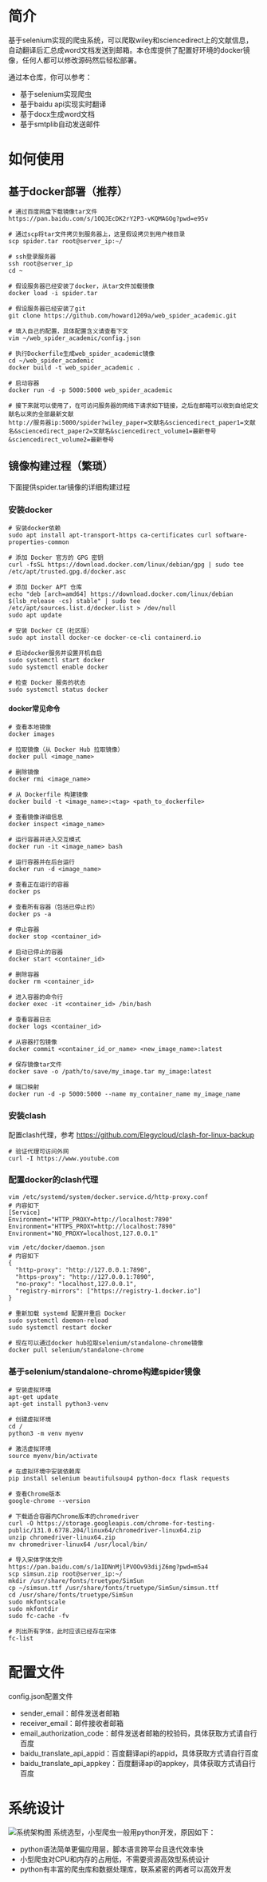 # 简介

基于selenium实现的爬虫系统，可以爬取wiley和sciencedirect上的文献信息，自动翻译后汇总成word文档发送到邮箱。本仓库提供了配置好环境的docker镜像，任何人都可以修改源码然后轻松部署。

通过本仓库，你可以参考：

- 基于selenium实现爬虫
- 基于baidu api实现实时翻译
- 基于docx生成word文档
- 基于smtplib自动发送邮件

# 如何使用

## 基于docker部署（推荐）

```
# 通过百度网盘下载镜像tar文件
https://pan.baidu.com/s/1OQJEcDK2rY2P3-vKQMAGOg?pwd=e95v

# 通过scp将tar文件拷贝到服务器上，这里假设拷贝到用户根目录
scp spider.tar root@server_ip:~/

# ssh登录服务器
ssh root@server_ip
cd ~

# 假设服务器已经安装了docker，从tar文件加载镜像
docker load -i spider.tar

# 假设服务器已经安装了git
git clone https://github.com/howard1209a/web_spider_academic.git

# 填入自己的配置，具体配置含义请查看下文
vim ~/web_spider_academic/config.json

# 执行Dockerfile生成web_spider_academic镜像
cd ~/web_spider_academic
docker build -t web_spider_academic .

# 启动容器
docker run -d -p 5000:5000 web_spider_academic

# 接下来就可以使用了，在可访问服务器的网络下请求如下链接，之后在邮箱可以收到自给定文献名以来的全部最新文献
http://服务器ip:5000/spider?wiley_paper=文献名&sciencedirect_paper1=文献名&sciencedirect_paper2=文献名&sciencedirect_volume1=最新卷号&sciencedirect_volume2=最新卷号
```

## 镜像构建过程（繁琐）

下面提供spider.tar镜像的详细构建过程

### 安装docker

```
# 安装docker依赖
sudo apt install apt-transport-https ca-certificates curl software-properties-common

# 添加 Docker 官方的 GPG 密钥
curl -fsSL https://download.docker.com/linux/debian/gpg | sudo tee /etc/apt/trusted.gpg.d/docker.asc

# 添加 Docker APT 仓库
echo "deb [arch=amd64] https://download.docker.com/linux/debian $(lsb_release -cs) stable" | sudo tee /etc/apt/sources.list.d/docker.list > /dev/null
sudo apt update

# 安装 Docker CE（社区版）
sudo apt install docker-ce docker-ce-cli containerd.io

# 启动docker服务并设置开机自启
sudo systemctl start docker
sudo systemctl enable docker

# 检查 Docker 服务的状态
sudo systemctl status docker
```

#### docker常见命令

```
# 查看本地镜像
docker images

# 拉取镜像（从 Docker Hub 拉取镜像）
docker pull <image_name>

# 删除镜像
docker rmi <image_name>

# 从 Dockerfile 构建镜像
docker build -t <image_name>:<tag> <path_to_dockerfile>

# 查看镜像详细信息
docker inspect <image_name>

# 运行容器并进入交互模式
docker run -it <image_name> bash

# 运行容器并在后台运行
docker run -d <image_name>

# 查看正在运行的容器
docker ps

# 查看所有容器（包括已停止的）
docker ps -a

# 停止容器
docker stop <container_id>

# 启动已停止的容器
docker start <container_id>

# 删除容器
docker rm <container_id>

# 进入容器的命令行
docker exec -it <container_id> /bin/bash

# 查看容器日志
docker logs <container_id>

# 从容器打包镜像
docker commit <container_id_or_name> <new_image_name>:latest

# 保存镜像tar文件
docker save -o /path/to/save/my_image.tar my_image:latest

# 端口映射
docker run -d -p 5000:5000 --name my_container_name my_image_name
```

### 安装clash

配置clash代理，参考 https://github.com/Elegycloud/clash-for-linux-backup

```
# 验证代理可访问外网
curl -I https://www.youtube.com
```

### 配置docker的clash代理

```
vim /etc/systemd/system/docker.service.d/http-proxy.conf
# 内容如下
[Service]
Environment="HTTP_PROXY=http://localhost:7890"
Environment="HTTPS_PROXY=http://localhost:7890"
Environment="NO_PROXY=localhost,127.0.0.1"

vim /etc/docker/daemon.json
# 内容如下
{
  "http-proxy": "http://127.0.0.1:7890",
  "https-proxy": "http://127.0.0.1:7890",
  "no-proxy": "localhost,127.0.0.1",
  "registry-mirrors": ["https://registry-1.docker.io"]
}

# 重新加载 systemd 配置并重启 Docker
sudo systemctl daemon-reload
sudo systemctl restart docker

# 现在可以通过docker hub拉取selenium/standalone-chrome镜像
docker pull selenium/standalone-chrome
```

### 基于selenium/standalone-chrome构建spider镜像

```
# 安装虚拟环境
apt-get update
apt-get install python3-venv

# 创建虚拟环境
cd /
python3 -m venv myenv

# 激活虚拟环境
source myenv/bin/activate

# 在虚拟环境中安装依赖库
pip install selenium beautifulsoup4 python-docx flask requests

# 查看Chrome版本
google-chrome --version

# 下载适合容器内Chrome版本的chromedriver
curl -O https://storage.googleapis.com/chrome-for-testing-public/131.0.6778.204/linux64/chromedriver-linux64.zip
unzip chromedriver-linux64.zip
mv chromedriver-linux64 /usr/local/bin/

# 导入宋体字体文件
https://pan.baidu.com/s/1aIDNnMjlPVOOv93dijZ6mg?pwd=m5a4
scp simsun.zip root@server_ip:~/
mkdir /usr/share/fonts/truetype/SimSun
cp ~/simsun.ttf /usr/share/fonts/truetype/SimSun/simsun.ttf
cd /usr/share/fonts/truetype/SimSun
sudo mkfontscale
sudo mkfontdir
sudo fc-cache -fv

# 列出所有字体，此时应该已经存在宋体
fc-list
```

# 配置文件

config.json配置文件

- sender_email：邮件发送者邮箱
- receiver_email：邮件接收者邮箱
- email_authorization_code：邮件发送者邮箱的校验码，具体获取方式请自行百度
- baidu_translate_api_appid：百度翻译api的appid，具体获取方式请自行百度
- baidu_translate_api_appkey：百度翻译api的appkey，具体获取方式请自行百度

# 系统设计
![系统架构图](system-structure.png)
系统选型，小型爬虫一般用python开发，原因如下：
- python语法简单更偏应用层，脚本语言跨平台且迭代效率快
- 小型爬虫对CPU和内存的占用低，不需要资源高效型系统设计
- python有丰富的爬虫库和数据处理库，联系紧密的两者可以高效开发



